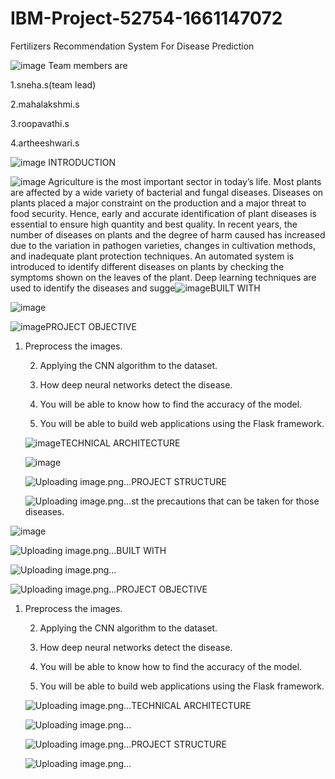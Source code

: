 # IBM-Project-52754-1661147072

Fertilizers Recommendation System For Disease Prediction

![image](https://user-images.githubusercontent.com/114061454/202856542-3241f1e8-dfca-49b3-9fa8-3cb60c79a72b.png)
Team members are

1.sneha.s(team lead)

2.mahalakshmi.s

3.roopavathi.s

4.artheeshwari.s


![image](https://user-images.githubusercontent.com/114061454/202856535-e03030fa-ec4c-49c2-90cb-01124bd96865.png)
INTRODUCTION

![image](https://user-images.githubusercontent.com/114061454/202856530-3169db9a-5e0b-4083-b61e-7c4c2ce62762.png)
Agriculture is the most important sector in today’s life. Most plants are affected by a wide variety of bacterial and fungal diseases. Diseases on plants placed a major constraint on the production and a major threat to food security. Hence, early and accurate identification of plant diseases is essential to ensure high quantity and best quality. In recent years, the number of diseases on plants and the degree of harm caused has increased due to the variation in pathogen varieties, changes in cultivation methods, and inadequate plant protection techniques.
An automated system is introduced to identify different diseases on plants by checking the symptoms shown on the leaves of the plant. Deep learning techniques are used to identify the diseases and sugge![image](https://user-images.githubusercontent.com/114061454/202856703-7ae4545b-8243-490f-8b06-ef89bbe8c91b.png)BUILT WITH

![image](https://user-images.githubusercontent.com/114061454/202856715-a69a9d8b-c94d-415a-8f85-92a7737c54c8.png)

![image](https://user-images.githubusercontent.com/114061454/202856733-ed3d1126-096b-410e-827b-233e7247a81b.png)PROJECT OBJECTIVE

1. Preprocess the images.

    2. Applying the CNN algorithm to the dataset.

    3. How deep neural networks detect the disease.

    4. You will be able to know how to find the accuracy of the model.

    5. You will be able to build web applications using the Flask framework.   
    
    ![image](https://user-images.githubusercontent.com/114061454/202856842-7b494150-c4cb-4872-8722-19df3a5aa6c4.png)TECHNICAL ARCHITECTURE
    
    ![image](https://user-images.githubusercontent.com/114061454/202856841-581e30d7-817d-4a17-9c32-a0736280b6d7.png)
    
    ![Uploading image.png…]()PROJECT STRUCTURE
    
    ![Uploading image.png…]()st the precautions that can be taken for those diseases.

![image](https://user-images.githubusercontent.com/114061454/202856692-6965488f-782a-44ef-9495-819a81b7cd0a.png)

![Uploading image.png…]()BUILT WITH

![Uploading image.png…]()

![Uploading image.png…]()PROJECT OBJECTIVE

1. Preprocess the images.

    2. Applying the CNN algorithm to the dataset.

    3. How deep neural networks detect the disease.

    4. You will be able to know how to find the accuracy of the model.

    5. You will be able to build web applications using the Flask framework.   
    
    ![Uploading image.png…]()TECHNICAL ARCHITECTURE
    
    ![Uploading image.png…]()
    
    ![Uploading image.png…]()PROJECT STRUCTURE
    
    ![Uploading image.png…]()
